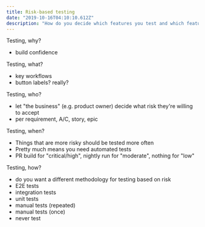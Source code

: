 ```yaml
---
title: Risk-based testing
date: "2019-10-16T04:10:10.612Z"
description: "How do you decide which features you test and which features you don't?"
---
```


Testing, why?

- build confidence

Testing, what?

- key workflows
- button labels? really?

Testing, who?

- let "the business" (e.g. product owner) decide what risk they're willing to accept
- per requirement, A/C, story, epic

Testing, when?

- Things that are more risky should be tested more often
- Pretty much means you need automated tests
- PR build for "critical/high", nightly run for "moderate", nothing for "low"

Testing, how?

- do you want a different methodology for testing based on risk
- E2E tests
- integration tests
- unit tests
- manual tests (repeated)
- manual tests (once)
- never test
